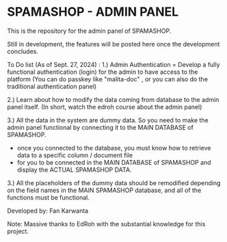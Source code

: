 # SPAMASHOP - ADMIN PANEL

This is the repository for the admin panel of SPAMASHOP.

Still in development, the features will be posted here once the development concludes.

To Do list (As of Sept. 27, 2024) :
1.) Admin Authentication = Develop a fully functional authentication (login) for the admin to have access to the platform
(You can do passkey like "malita-doc" , or you can also do the traditional authentication panel)

2.) Learn about how to modify the data coming from database to the admin panel itself. (In short, watch the edroh course about the admin panel)

3.) All the data in the system are dummy data. So you need to make the admin panel functional by connecting it to the MAIN
DATABASE of SPAMASHOP.
  - once you connected to the database, you must know how to retrieve data to a specific column / document file
  - for you to be connected in the MAIN DATABASE of SPAMASHOP and display the ACTUAL SPAMASHOP DATA.

3.) All the placeholders of the dummy data should be remodified depending on the field names in the MAIN SPAMASHOP database, and
all of the functions must be functional.

Developed by: Fan Karwanta

Note:
Massive thanks to EdRoh with the substantial knowledge for this project. 
